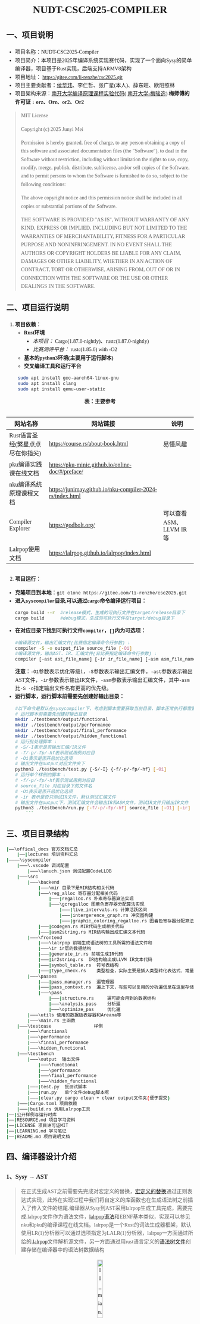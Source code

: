 # <center>NUDT-CSC2025-COMPILER</center>
## 一、项目说明
- 项目名称：NUDT-CSC2025-Compiler
- 项目简介：本项目是2025年编译系统实现赛代码，实现了一个面向Sysy的简单编译器，项目基于Rust实现，后端支持ARMV8架构
- 项目地址： https://gitee.com/li-renzhe/csc2025.git
- 项目主要贡献者：[侯华玮](https://github.com/houhuawei23)、李仁哲、张广星(本人)、薛东旺、欧阳照林
- 项目架构来源：[南开大学编译原理课程实验代码](https://github.com/JuniMay/nku-compiler-2024-rs.git)( [南开大学-梅骏逸](https://github.com/JuniMay)) **梅师傅的许可证 ↓ orz、Orz、or2、Or2**

> MIT License
> 
> Copyright (c) 2025 Junyi Mei
> 
> Permission is hereby granted, free of charge, to any person obtaining a copy
> of this software and associated documentation files (the "Software"), to deal
> in the Software without restriction, including without limitation the rights
> to use, copy, modify, merge, publish, distribute, sublicense, and/or sell
> copies of the Software, and to permit persons to whom the Software is
> furnished to do so, subject to the following conditions:
> 
> The above copyright notice and this permission notice shall be included in all
> copies or substantial portions of the Software.
> 
> THE SOFTWARE IS PROVIDED "AS IS", WITHOUT WARRANTY OF ANY KIND, EXPRESS OR
> IMPLIED, INCLUDING BUT NOT LIMITED TO THE WARRANTIES OF MERCHANTABILITY,
> FITNESS FOR A PARTICULAR PURPOSE AND NONINFRINGEMENT. IN NO EVENT SHALL THE
> AUTHORS OR COPYRIGHT HOLDERS BE LIABLE FOR ANY CLAIM, DAMAGES OR OTHER
> LIABILITY, WHETHER IN AN ACTION OF CONTRACT, TORT OR OTHERWISE, ARISING FROM,
> OUT OF OR IN CONNECTION WITH THE SOFTWARE OR THE USE OR OTHER DEALINGS IN THE
> SOFTWARE.

## 二、项目运行说明

1. **项目依赖**：
    - **Rust环境**
        - *本项目：* Cargo(1.87.0-nightly)、rustc(1.87.0-nightly)
        - *比赛测评平台：* rustc(1.85.0) with -O2
    - **基本的python3环境(主要用于运行脚本)**
    - **交叉编译工具和运行平台**
     ```bash
      sudo apt install gcc-aarch64-linux-gnu
      sudo apt install clang
      sudo apt install qemu-user-static
     ```
<div align=center>

**表：主要参考**

<div style="display: inline-block; margin: 0 auto;">

|网站名称|网站链接|说明|
|----|----|----|
|Rust语言圣经(繁星点点尽在你指尖)|https://course.rs/about-book.html|易懂风趣|
|pku编译实践课在线文档|https://pku-minic.github.io/online-doc/#/preface/||
|nku编译系统原理课程文档|https://junimay.github.io/nku-compiler-2024-rs/index.html|
|Compiler Explorer|https://godbolt.org/|可以查看ASM、LLVM IR等|
|Lalrpop使用文档|https://lalrpop.github.io/lalrpop/index.html|

</div>
</div>

2. **项目运行**：

- **克隆项目到本地**：`git clone https://gitee.com/li-renzhe/csc2025.git`
- **进入`syscompiler`目录,可以通过cargo命令编译运行项目：**
    ```bash 
    cargo build --r  #release模式，生成的可执行文件在target/release目录下
    cargo build      #debug模式，生成的可执行文件在target/debug目录下
    ```
- **在对应目录下找到可执行文件`compiler`，`[]`内为可选项：**
    ```bash
    #编译源文件，输出汇编文件(比赛指定编译命令行参数) ↓
    compiler -S -o output_file source_file [-O1] 
    #编译源文件，输出AST、IR、汇编文件(非比赛指定编译命令行参数) ↓
    compiler [-ast ast_file_name] [-ir ir_file_name] [-asm asm_file_name] [-O1] source_file 
    ```
    **注意**：`-O1`参数表示优化等级1，`-S`参数表示输出汇编文件，`-ast`参数表示输出AST文件，`-ir`参数表示输出IR文件，`-asm`参数表示输出汇编文件，其中`-asm`比`-S -o`指定输出文件名有更高的优先级。
- **运行脚本，运行脚本前需要先创建好输出目录：**
    ```bash
    #以下命令是默认在sysycompiler下，考虑到脚本需要获取当前目录，脚本正常执行都需要在sysycompiler目录下运行
    # 运行脚本前需要先创建好输出目录
    mkdir ./testbench/output/functional
    mkdir ./testbench/output/performance
    mkdir ./testbench/output/final_performance
    mkdir ./testbench/output/hidden_functional
    # 运行批处理脚本 ↓
    # -S/-I表示是否输出汇编/IR文件
    # -f/-p/-fp/-hf表示测试用例对应目
    # -O1表示是否开启优化选项
    # 输出文件在output对应文件夹下
    python3 ./testbench/test.py {-S/-I} {-f/-p/-fp/-hf} [-O1] 
    # 运行单个样例的脚本 ↓
    # -f/-p/-fp/-hf表示测试用例对应目
    # source_file 对应目录下的文件名
    # -O1表示是否开启优化选项
    # -ir 表示是否只测试IR文件，默认测试汇编文件
    # 输出文件在output下，测试汇编文件会输出IR和ASM文件，测试IR文件只输出IR文件
    python3 ./testbench/run.py [-f/-p/-fp/-hf] source_file [-O1] [-ir]
        ```

## 三、项目目录结构

```bash
|——\offical_docs 官方文档汇总
    |——|lectures 培训资料汇总
|————\syscompiler
    |———\.vscode 调试配置
        |———\lanuch.json 调试配置CodeLLDB
    |———\src
        |———\backend
            |———\mir 目录下是MIR结构相关代码
            |———\reg_alloc 寄存器分配相关代码
                |———|regalloc.rs 朴素寄存器算法实现
                |———\gcregalloc 图着色寄存器分配算法实现
                    |———|live_intervals.rs 计算活跃区间
                    |———|intergerence_graph.rs 冲突图构建
                    |———|graphic_coloring_regalloc.rs 图着色寄存器分配算法实现
            |———|codegen.rs MIR代码生成相关代码
            |———|asm2string.rs MIR结构输出成汇编文本代码
        |———\frontend
            |———\lalrpop 前端生成语法树的工具所需的语法文件和
            |———\ir ir层的数据结构
            |———|generate_ir.rs 前端生成IR代码
            |———|ir2string.rs  IR结构输出成LLVM IR文本代码
            |———|symbol_table.rs  符号表结构
            |———|type_check.rs    类型检查，实际主要是插入类型转化表达式、常量折叠、处理数组的初始化
        |———\passes
            |———|pass_manager.rs  遍管理器
            |———|pass_context.rs  遍上下文，有些可以复用的分析遍信息在这里存储
            |———\pass
                |———|structure.rs     遍可能会用到的数据结构
                |———\analysis_pass    分析遍
                |———\optimize_pas     优化遍
        |———\utils 使用的数据链表容器和Areana等
        |———\main.rs 主函数
    |———\testcase                样例
        |———\functional
        |———\performance
        |———\finnal_performance
        |———\hidden_functional
    |———\testbench
        |———\output  输出文件
            |———\functional
            |———\performance
            |———\final_performance
            |———\hidden_functional
        |———|test.py  批测试脚本
        |———|run.py   单个文件debug脚本呢
        |———|clear.py cargo clean + clear output文件夹(便于提交)
    |———|Cargo.toml 项目依赖
    |———|build.rs 调用Lalrpop工具
|——|公开样例与运行时库
|——|RESOURCE.md 项目学习资料
|——|LICENSE 项目许可证MIT
|——|LEARNING.md 学习笔记
|——|README.md 项目说明文档
```

## 四、编译器设计介绍

### 1、Sysy → AST
> 在正式生成AST之前需要先完成对宏定义的替换，[宏定义的替换](./sysycompiler/src/frontend/lalrpop/macro_replace.rs)通过正则表达式实现，此外在实现过程中我们将自定义的库函数也在生成语法树之前插入了传入文件的结尾.编译器从Sysy到AST采用lalrpop生成工具完成，需要完成.lalrpop文件作为语法文件，[lalrpop语法](https://lalrpop.github.io/lalrpop/tutorial/index.html)和EBNF基本类似，实现可以参见nku和pku的编译课程在线文档。lalrpop是一个Rust的词法生成器框架，默认使用LR(1)分析器可以通过选项指定为LALR(1)分析器，lalrpop一方面通过所给的[.lalrpop](sysycompiler/src/frontend/lalrpop/sysy.lalrpop)文件解析源文件，另一方面通过用rust语言定义的[语法树文件](sysycompiler/src/frontend/lalrpop/ast.rs)创建存储在编译器中的语法树数据结构

<div align="center">
    <figure>
        <img src="./pictures/image.png" alt="00_mian.sy的语法树结构" width="20%">
        <figcaption>图：00_mian.sy的语法树结构</figcaption>
    </figure>
</div>

### 2、AST → IR

> 编译器从AST到IR通过遍历语法树自顶向下一遍扫描实现，编译器为AST中的数据结构实现对应的递归下降子程序，区别于一般的递归下降子程序，我们在实现过程中也通过参考往届参赛队伍(主要是： [三进制冒险家](https://gitlab.eduxiji.net/educg-group-26173-2487151/T202490002203537-615.git)和[人工式生成智能](https://gitlab.eduxiji.net/educg-group-26173-2487151/T202410055203436-1338.git))和加入自己理解，在实现上主要有以下几点不同：

> - 在正式进行中间代码发射之前，加入[类型检查](./sysycompiler/src/frontend/typecheck.rs)。这一步主要是插入相应的类型转化表达式、常量折叠、处理数组的初始化等，卸载发射IR过程中的负担
> - 在正式进行IR生成时，参考LLVM，会为每个函数创建唯一的入口块和出口块，同时所有的alloca指令都放置到入口块中，便于后续的控制流分析和Mem2reg优化等
> - 在对Sysy中的Block进行分析时，判断当前基本块是否已经被终止(结尾是terminator指令，如： ret、br等)，如果已经终止就不在对Block后续的Stmt进行中间代码生成，这样一方面减少后续优化遍的工作，也保证了基本块的完整性
> - 在处理数组的初始化时，我们使用自定义库memset来进行循环赋值，一方面可以减少代码长度另一方面也可以通过循环优化提高代码的运行效率，同时在我们的理解中，对于一个局部数据的初始化，如果需要赋值但是有没有给定全部位置的数值，那么其余位置都要初始化为0，所以我们将只要有初始化值不论多少都会调用memset函数，只有非零位置才会逐个初始化，这样对于小数组可能会让时间变长，但是小数组的初始化不会是性能瓶颈，一个大数组的初始化很可能不会指定全部的初值，甚至可能只指定少部分初值，这样memset函数的使用就有价值了。

### 3、Passes

> 1. 遍管理器：遍管理器采用包含泛型的结构体和特性，这样可以保证IR和MIR可以共用一个框架实现进行遍的管理和各个优化遍和分析遍的实现，增加代码的重用性
> 2. 遍上下文：遍上下文存储哪些由分析遍产生可能被多个优化遍所使用的结果，这样可以不用重复执行分析遍
> 3. 目前我们的遍主要包含

<div align="center">

**表：Analysis Pass**

<div style="display: inline-block; margin: 0 auto;">

|序号|名称|简称|功能|
|----|----|----|----|
|1|CFAnalysi|CFA|控制流分析|
|2|DominatorRelAnalysis|ltdomra/domra|支配关系分析|
|3|LoopAnalysis|loopana|循环分析|
|4|FunctionCallAnalysis|fca|函数调用分析|
|5|LiveInstAnalysis|live_inst|活跃变量分析|
|6|MirCFGAnalysis|mcfa|MIR控制流图分析|
|7|别名分析|TO|DO|
|9|依赖关系分析|TO|DO|

</div>
</div>

<div align="center">

**表： Optimization Pass**

<div style="display: inline-block; margin: 0 auto;">

|序号|名称|简称|功能|
|----|----|----|----|
|1|UnreachableBlockElimination|UBE|不可达基本块删除|
|2|CininuousInstructionElimination|CIE|连续跳转指令删除(?)|
|3|GloabalValueToLoacal|GTL|全局值转化为局部值(更精细？)|
|4|PreprocessMem2Reg|PreMem2Reg|主要是删除进行单次store指令的传播[👉](https://roife.github.io/posts/mem2reg-pass/)|
|5|Mem2Reg|Mem2Reg|插入phi节点实现ssa|
|6|GlobalDeadCodeElimination|DCE|全局死代码删除|
|7|SparseConditionalConstantPropagation|SCPP|稀疏条件常量传播|
|8|LinearBasicBlockCoalescing|LBC|线性基本块合并|
|9|Reg2Mem|Reg2Mem|消除phi节点|
|1|循环标准化|TO|DO|
|2|循环不变量外提|TO|DO|
|3|强度削弱|TO|DO|
|4|循环展开|TO|DO|
|5|尾递归消除/内联？|TO|DO|
|6|消除gep指令|TO|DO|
|7|公共子表达式删除|TO|DO|
|8|并行|TO|DO|

</div>
</div>

### 4、IR → MIR
> 后端实现时从IR到汇编中间加入MIR层，MIR层主要是为了支持后端的优化和代码生成，MIR使用虚拟寄存器，指令格式基本参考ARMV8
### 5、MIR → 后端代码
> MIR经过寄存器分配后生成ARMV8汇编，寄存器分配算法目前实现了两个版本，一个是顺序的朴素寄存器分配算法，一个是图着色寄存器分配算法，基于Chatin算法。

<style>
  /* 设置标题混合字体 */
  h1, h2, h3, h4, h5, h6 {
    font-family: "Times New Roman", "楷体", KaiTi, STKaiti, serif;
  }
  
  /* 确保代码块不受影响 */
  code, pre {
    font-family: Consolas, Monaco, "Courier New", monospace;
  }
  
  /* 可选：设置正文字体 */
  body {
    font-family: "Times New Roman", "宋体", SimSun, serif;
    line-height: 1.6;
  }
  
  /* 中文优化 */
  :lang(zh) {
    text-align: justify;
    text-justify: inter-ideograph;
  }
</style>




